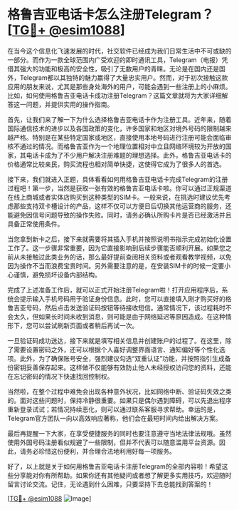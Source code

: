 # 格鲁吉亚电话卡怎么注册Telegram？[[TG💪+ @esim1088](https://t.me/s/esim1088)]

在当今这个信息化飞速发展的时代，社交软件已经成为我们日常生活中不可或缺的一部分。而作为一款全球范围内广受欢迎的即时通讯工具，Telegram（电报）凭借其强大的功能和极高的安全性，吸引了无数用户的青睐。无论是在国内还是国外，Telegram都以其独特的魅力赢得了大量忠实用户。然而，对于初次接触这款应用的朋友来说，尤其是那些身处海外的用户，可能会遇到一些注册上的小麻烦。比如，如何使用格鲁吉亚电话卡成功注册Telegram？这篇文章就将为大家详细解答这一问题，并提供实用的操作指南。

首先，让我们来了解一下为什么选择格鲁吉亚电话卡作为注册工具。近年来，随着国际通信技术的进步以及各国政策的变化，许多国家和地区对境外号码的限制越来越严格。特别是在某些特定国家或地区，直接使用本地号码进行注册可能会面临审核不通过的情况。而格鲁吉亚作为一个地理位置相对中立且网络环境较为开放的国家，其电话卡成为了不少用户解决注册难题的理想选择。此外，格鲁吉亚电话卡的价格通常比较亲民，购买流程也相对简单快捷，这使得它成为了很多人的首选。

接下来，我们就进入正题，具体看看如何用格鲁吉亚电话卡完成Telegram的注册过程吧！第一步，当然是获取一张有效的格鲁吉亚电话卡啦。你可以通过正规渠道在线上商城或者实体店购买到这种类型的SIM卡。一般来说，在挑选时建议优先考虑那些支持双卡槽设计的产品，这样不仅可以方便日后切换其他运营商的服务，还能避免因信号问题导致的操作失败。同时，请务必确认所购卡片是否已经激活并且具备正常使用条件。

当您拿到新卡之后，接下来就需要将其插入手机并按照说明书指示完成初始化设置工作了。这一步骤非常重要，因为它直接影响到后续步骤能否顺利开展。如果您之前从未接触过此类业务的话，那么最好提前查阅相关资料或者观看教学视频，以免因为操作不当而浪费宝贵时间。另外需要注意的是，在安装SIM卡的时候一定要小心谨慎，避免损坏设备内部结构。

完成了上述准备工作后，就可以正式开始注册Telegram啦！打开应用程序后，系统会提示输入手机号码用于验证身份信息。此时，您可以直接填入刚才购买好的格鲁吉亚号码，然后点击发送验证码按钮等待接收短信。通常情况下，该过程耗时不会太久，但如果长时间未收到消息，则可能是由于网络延迟等原因造成。在这种情形下，您可以尝试刷新页面或者稍后再试一次。

一旦验证码成功送达，接下来就是填写相关信息并创建账户的过程了。在这里，除了需要设置密码之外，还可以根据个人喜好调整界面语言、通知偏好等个性化选项。此外，为了确保账号安全，强烈建议勾选“双重认证”功能，并按照指引生成备份密钥妥善保存起来。这样做不仅能够有效防止他人未经授权访问您的资料，还能在忘记密码的情况下快速找回控制权。

当然啦，在整个过程中难免会出现各种意外状况，比如网络中断、验证码失效之类的。面对这些问题时，保持冷静很重要。如果只是偶尔遇到障碍，可以先退出程序重新登录试试；若情况持续恶化，则可以通过联系客服寻求帮助。幸运的是，Telegram官方团队一向以高效响应著称，他们会在最短时间内给出解决方案。

最后再提醒一下大家，在享受便捷服务的同时也要注意遵守当地法律法规哦。虽然使用外国号码注册看似规避了一些限制，但并不代表可以随意滥用平台资源。因此，请务必珍惜这份便利，并合理合法地利用好每一项服务。

好了，以上就是关于如何用格鲁吉亚电话卡注册Telegram的全部内容啦！希望这些分享能对你有所帮助。如果你还有其他疑问或者想了解更多实用技巧，欢迎随时留言讨论交流。记住，无论遇到什么困难，只要坚持下去总能找到答案的！

[[TG💪+ @esim1088](https://t.me/s/esim1088) ![Image](https://i.postimg.cc/4NQfJmqS/Snipaste-2025-05-13-00-14-12.png)]